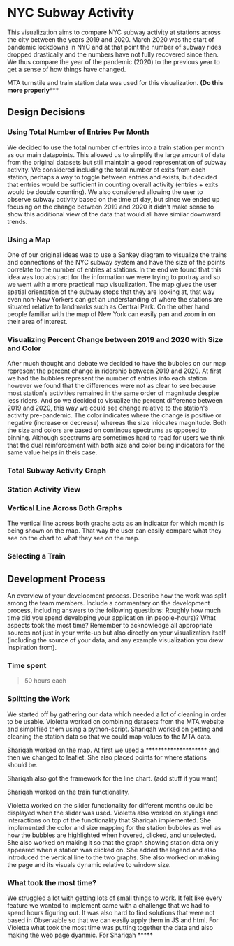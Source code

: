 # NYC Subway Activity 
This visualization aims to compare NYC subway activity at stations across the city between the years 2019 and 2020. March 2020 was the start of pandemic lockdowns in NYC and at that point the number of subway rides dropped drastically and the numbers have not fully recovered since then. We thus compare the year of the pandemic (2020) to the previous year to get a sense of how things have changed. 

MTA turnstile and train station data was used for this visualization. 
********(Do this more properly***********

## Design Decisions

### Using Total Number of Entries Per Month 
We decided to use the total number of entries into a train station per month as our main datapoints. This allowed us to simplify the large amount of data from the original datasets but still maintain a good representation of subway activity. We considered including the total number of exits from each station, perhaps a way to toggle between entries and exists, but decided that entries would be sufficient in counting overall activity (entries + exits would be double counting). We also considered allowing the user to observe subway activity based on the time of day, but since we ended up focusing on the change between 2019 and 2020 it didn't make sense to show this additional view of the data that would all have similar downward trends. 

### Using a Map 
One of our original ideas was to use a Sankey diagram to visualize the trains and connections of the NYC subway system and have the size of the points correlate to the number of entries at stations. In the end we found that this idea was too abstract for the information we were trying to portray and so we went with a more practical map visualization. The map gives the user spatial orientation of the subway stops that they are looking at, that way even non-New Yorkers can get an understanding of where the stations are situated relative to landmarks such as Central Park. On the other hand people familiar with the map of New York can easily pan and zoom in on their area of interest. 

### Visualizing Percent Change between 2019 and 2020 with Size and Color
After much thought and debate we decided to have the bubbles on our map represent the percent change in ridership between 2019 and 2020. At first we had the bubbles represent the number of entries into each station however we found that the differences were not as clear to see because most station's activities remained in the same order of magnitude despite less riders. 
And so we decided to visualize the percent difference between 2019 and 2020, this way we could see change relative to the station's activity pre-pandemic. The color indicates where the change is positive or negative (increase or decrease) whereas the size inidcates magnitude. Both the size and colors are based on continous spectrums as opposed to binning. Although spectrums are sometimes hard to read for users we think that the dual reinforcement with both size and color being indicators for the same value helps in theis case. 

### Total Subway Activity Graph

### Station Activity View 

### Vertical Line Across Both Graphs
The vertical line across both graphs acts as an indicator for which month is being shown on the map. That way the user can easily compare what they see on the chart to what they see on the map. 

### Selecting a Train 

## Development Process 
An overview of your development process. Describe how the work was split among the team members. Include a commentary on the development process, including answers to the following questions: Roughly how much time did you spend developing your application (in people-hours)? What aspects took the most time?
Remember to acknowledge all appropriate sources not just in your write-up but also directly on your visualization itself (including the source of your data, and any example visualization you drew inspiration from).
### Time spent
>50 hours each

### Splitting the Work
We started off by gathering our data which needed a lot of cleaning in order to be usable. Violetta worked on combining datasets from the MTA website and simplified them using a python-script. Shariqah worked on getting and cleaning the station data so that we could map values to the MTA data. 

Shariqah worked on the map. At first we used a ******************** and then we changed to leaflet. She also placed points for where stations should be. 

Shariqah also got the framework for the line chart. (add stuff if you want) 

Shariqah worked on the train functionality. 

Violetta worked on the slider functionality for different months could be displayed when the slider was used. Violetta also worked on stylings and interactions on top of the functionality that Shariqah implemented. She implemented the color and size mapping for the station bubbles as well as how the bubbles are highlighted when hovered, clicked, and unselected. She also worked on making it so that the graph showing station data only appeared when a station was clicked on. She added the legend and also introduced the vertical line to the two graphs. She also worked on making the page and its visuals dynamic relative to window size. 

### What took the most time?
We struggled a lot with getting lots of small things to work. It felt like every feature we wanted to implement came with a challenge that we had to spend hours figuring out. It was also hard to find solutions that were not based in Observable so that we can easily apply them in JS and html. For Violetta what took the most time was putting together the data and also making the web page dyanmic. For Shariqah *****
